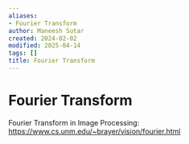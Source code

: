 ```yaml
---
aliases:
- Fourier Transform
author: Maneesh Sutar
created: 2024-02-02
modified: 2025-04-14
tags: []
title: Fourier Transform
---
```


# Fourier Transform

Fourier Transform in Image Processing:  
<https://www.cs.unm.edu/~brayer/vision/fourier.html>
